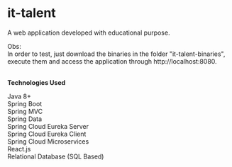 # it-talent

A web application developed with educational purpose.
<br/>

Obs:
<br/>
In order to test, just download the binaries in the folder "it-talent-binaries", execute them and access the application through http://localhost:8080.
<br/><br/>

**Technologies Used**

Java 8+ <br/>
Spring Boot <br/>
Spring MVC <br/>
Spring Data <br/>
Spring Cloud Eureka Server <br/>
Spring Cloud Eureka Client <br/>
Spring Cloud Microservices <br/>
React.js <br/>
Relational Database (SQL Based) <br/>
